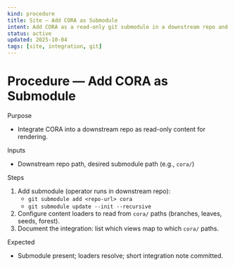 ```yaml
---
kind: procedure
title: Site — Add CORA as Submodule
intent: Add CORA as a read-only git submodule in a downstream repo and wire basic loaders
status: active
updated: 2025-10-04
tags: [site, integration, git]
---
```


# Procedure — Add CORA as Submodule

Purpose
- Integrate CORA into a downstream repo as read-only content for rendering.

Inputs
- Downstream repo path, desired submodule path (e.g., `cora/`)

Steps
1) Add submodule (operator runs in downstream repo):
   - `git submodule add <repo-url> cora`
   - `git submodule update --init --recursive`
2) Configure content loaders to read from `cora/` paths (branches, leaves, seeds, forest).
3) Document the integration: list which views map to which `cora/` paths.

Expected
- Submodule present; loaders resolve; short integration note committed.

